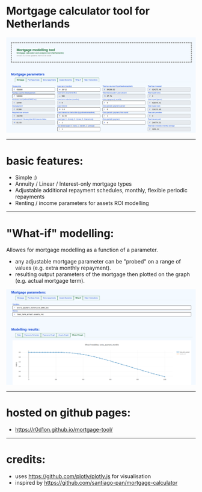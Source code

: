 # Mortgage calculator tool for Netherlands

![Tool screenshot](screenshot.png)

---
# basic features:

* Simple :)
* Annuity / Linear / Interest-only mortgage types
* Adjustable additional repayment schedules, monthly, flexible periodic repayments
* Renting / income parameters for assets ROI modelling

---
# "What-if" modelling:

Allowes for mortgage modelling as a function of a parameter.
* any adjustable mortgage parameter can be "probed" on a range of values (e.g. extra monthly repayment).
* resulting output parameters of the mortgage then plotted on the graph (e.g. actual mortgage term).

![what-if analysis](screenshot-whatif.png)

---
# hosted on github pages:

 * https://r0d1on.github.io/mortgage-tool/

---
# credits:

 * uses https://github.com/plotly/plotly.js for visualisation
 * inspired by https://github.com/santiago-pan/mortgage-calculator
